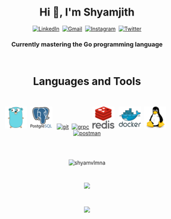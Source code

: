 <h1 align="center">Hi 👋, I'm Shyamjith</h1>
<!-- <h3 align="center">A passionate developer from India</h3><br> -->
<p align="center">
   <span><a href="https://www.linkedin.com/in/shyamjithpalakkandy/" target="blank"><img src="https://img.shields.io/badge/linkedin-%230077B5.svg?&style=for-the-badge&logo=linkedin&logoColor=white" alt="LinkedIn" /></a>&nbsp;&nbsp;<a href="mailto:shyamvlmna@gmail.com?subject=Hello, Shyamjith" target="blank"><img src="https://img.shields.io/badge/gmail-%23D14836.svg?&style=for-the-badge&logo=gmail&logoColor=white" alt="Gmail"/></a>&nbsp;&nbsp;<a href="https://instagram.com/shyam_vlmna" target="blank"><img src="https://img.shields.io/badge/instagram-%23E4405F.svg?style=for-the-badge&logo=Instagram&logoColor=white" alt="Instagram"/></a>&nbsp;&nbsp;<a href="https://twitter.com/shyamvlmna" target="blank"><img src="https://img.shields.io/badge/twitter-1DA1F2.svg?style=for-the-badge&logo=twitter&logoColor=white" alt="Twitter"/></a></span>
</p>
<h3 align="center">Currently mastering the Go programming language</h3>
<br>
<h1 align="center">Languages and Tools</h1>
<br>
<p align="center">
   <a href="https://golang.org" target="_blank" rel="noreferrer"><img src="https://raw.githubusercontent.com/devicons/devicon/master/icons/go/go-original.svg" alt="go" width="60" height="60"/></a>&nbsp;&nbsp;<a href="https://www.postgresql.org" target="_blank" rel="noreferrer"><img src="https://raw.githubusercontent.com/devicons/devicon/master/icons/postgresql/postgresql-original-wordmark.svg" alt="postgresql" width="60" height="60"/></a>&nbsp;&nbsp; <a href="https://git-scm.com/" target="_blank" rel="noreferrer"><img src="https://www.vectorlogo.zone/logos/git-scm/git-scm-icon.svg" alt="git" width="60" height="60"/></a>&nbsp;&nbsp;<a href="https://grpc.io/" target="_blank" rel="noreferrer"><img src="https://cncf-branding.netlify.app/img/projects/grpc/horizontal/color/grpc-horizontal-color.svg" alt="grpc" width="60" height="60"/></a>&nbsp;&nbsp;<a href="https://redis.io" target="_blank" rel="noreferrer"><img src="https://raw.githubusercontent.com/devicons/devicon/master/icons/redis/redis-original-wordmark.svg" alt="redis" width="60" height="60"/></a>&nbsp;&nbsp; <!--<a href="https://reactjs.org/" target="_blank" rel="noreferrer"> <img src="https://raw.githubusercontent.com/devicons/devicon/master/icons/react/react-original-wordmark.svg" alt="react" width="60" height="60"/> </a>&nbsp;&nbsp; --><a href="https://www.docker.com/" target="_blank" rel="noreferrer"><img src="https://raw.githubusercontent.com/devicons/devicon/master/icons/docker/docker-original-wordmark.svg" alt="docker" width="60" height="60"/></a>&nbsp;&nbsp;<a href="https://www.linux.org/" target="_blank" rel="noreferrer"><img src="https://raw.githubusercontent.com/devicons/devicon/master/icons/linux/linux-original.svg" alt="linux" width="60" height="60"/></a>&nbsp;&nbsp;<a href="https://postman.com" target="_blank" rel="noreferrer"><img src="https://www.vectorlogo.zone/logos/getpostman/getpostman-icon.svg" alt="postman" width="60" height="60"/></a> 
</p>
<br>
<br>
<p  align="center" ><img src="https://github-readme-stats.vercel.app/api/top-langs?username=shyamvlmna&show_icons=true&locale=en&layout=compact" alt="shyamvlmna"  width="50%" /></p>
<br>
<!--     <a href="https://github.com/shyamvlmna"> -->
<p align="center"> <img width="49.5%" src="https://github-readme-stats.vercel.app/api?username=shyamvlmna&show_icons=true&hide_border=true"/></p>
<br>
<p align="center"> <img width="49.5%" src="https://github-readme-streak-stats.herokuapp.com/?user=shyamvlmna&hide_border=true" /></a></p>
